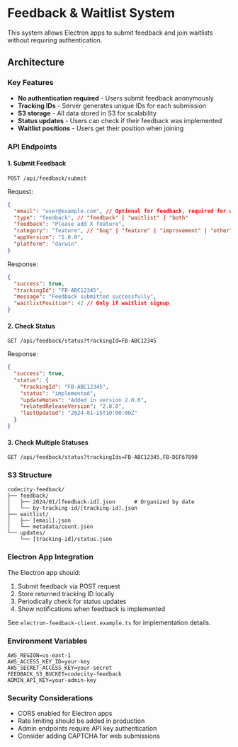 # Feedback & Waitlist System

This system allows Electron apps to submit feedback and join waitlists without requiring authentication.

## Architecture

### Key Features

- **No authentication required** - Users submit feedback anonymously
- **Tracking IDs** - Server generates unique IDs for each submission
- **S3 storage** - All data stored in S3 for scalability
- **Status updates** - Users can check if their feedback was implemented
- **Waitlist positions** - Users get their position when joining

### API Endpoints

#### 1. Submit Feedback

`POST /api/feedback/submit`

Request:

```json
{
  "email": "user@example.com", // Optional for feedback, required for waitlist
  "type": "feedback", // "feedback" | "waitlist" | "both"
  "feedback": "Please add X feature",
  "category": "feature", // "bug" | "feature" | "improvement" | "other"
  "appVersion": "1.0.0",
  "platform": "darwin"
}
```

Response:

```json
{
  "success": true,
  "trackingId": "FB-ABC12345",
  "message": "Feedback submitted successfully",
  "waitlistPosition": 42 // Only if waitlist signup
}
```

#### 2. Check Status

`GET /api/feedback/status?trackingId=FB-ABC12345`

Response:

```json
{
  "success": true,
  "status": {
    "trackingId": "FB-ABC12345",
    "status": "implemented",
    "updateNotes": "Added in version 2.0.0",
    "relatedReleaseVersion": "2.0.0",
    "lastUpdated": "2024-01-15T10:00:00Z"
  }
}
```

#### 3. Check Multiple Statuses

`GET /api/feedback/status?trackingIds=FB-ABC12345,FB-DEF67890`

### S3 Structure

```
codecity-feedback/
├── feedback/
│   ├── 2024/01/[feedback-id].json      # Organized by date
│   └── by-tracking-id/[tracking-id].json
├── waitlist/
│   ├── [email].json
│   └── metadata/count.json
└── updates/
    └── [tracking-id]/status.json
```

### Electron App Integration

The Electron app should:

1. Submit feedback via POST request
2. Store returned tracking ID locally
3. Periodically check for status updates
4. Show notifications when feedback is implemented

See `electron-feedback-client.example.ts` for implementation details.

### Environment Variables

```env
AWS_REGION=us-east-1
AWS_ACCESS_KEY_ID=your-key
AWS_SECRET_ACCESS_KEY=your-secret
FEEDBACK_S3_BUCKET=codecity-feedback
ADMIN_API_KEY=your-admin-key
```

### Security Considerations

- CORS enabled for Electron apps
- Rate limiting should be added in production
- Admin endpoints require API key authentication
- Consider adding CAPTCHA for web submissions
